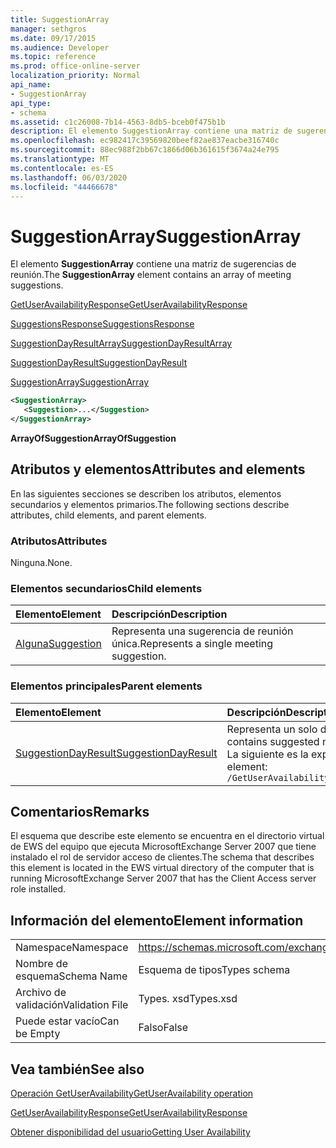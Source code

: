 ```yaml
---
title: SuggestionArray
manager: sethgros
ms.date: 09/17/2015
ms.audience: Developer
ms.topic: reference
ms.prod: office-online-server
localization_priority: Normal
api_name:
- SuggestionArray
api_type:
- schema
ms.assetid: c1c26008-7b14-4563-8db5-bceb0f475b1b
description: El elemento SuggestionArray contiene una matriz de sugerencias de reunión.
ms.openlocfilehash: ec982417c39569820beef82ae837eacbe316740c
ms.sourcegitcommit: 88ec988f2bb67c1866d06b361615f3674a24e795
ms.translationtype: MT
ms.contentlocale: es-ES
ms.lasthandoff: 06/03/2020
ms.locfileid: "44466678"
---
```

# <a name="suggestionarray"></a><span data-ttu-id="dca11-103">SuggestionArray</span><span class="sxs-lookup"><span data-stu-id="dca11-103">SuggestionArray</span></span>

<span data-ttu-id="dca11-104">El elemento **SuggestionArray** contiene una matriz de sugerencias de reunión.</span><span class="sxs-lookup"><span data-stu-id="dca11-104">The **SuggestionArray** element contains an array of meeting suggestions.</span></span> 
  
[<span data-ttu-id="dca11-105">GetUserAvailabilityResponse</span><span class="sxs-lookup"><span data-stu-id="dca11-105">GetUserAvailabilityResponse</span></span>](getuseravailabilityresponse.md)
  
[<span data-ttu-id="dca11-106">SuggestionsResponse</span><span class="sxs-lookup"><span data-stu-id="dca11-106">SuggestionsResponse</span></span>](suggestionsresponse.md)
  
[<span data-ttu-id="dca11-107">SuggestionDayResultArray</span><span class="sxs-lookup"><span data-stu-id="dca11-107">SuggestionDayResultArray</span></span>](suggestiondayresultarray.md)
  
[<span data-ttu-id="dca11-108">SuggestionDayResult</span><span class="sxs-lookup"><span data-stu-id="dca11-108">SuggestionDayResult</span></span>](suggestiondayresult.md)
  
[<span data-ttu-id="dca11-109">SuggestionArray</span><span class="sxs-lookup"><span data-stu-id="dca11-109">SuggestionArray</span></span>](suggestionarray.md)
  
```xml
<SuggestionArray>
   <Suggestion>...</Suggestion>
</SuggestionArray>
```

 <span data-ttu-id="dca11-110">**ArrayOfSuggestion**</span><span class="sxs-lookup"><span data-stu-id="dca11-110">**ArrayOfSuggestion**</span></span>
## <a name="attributes-and-elements"></a><span data-ttu-id="dca11-111">Atributos y elementos</span><span class="sxs-lookup"><span data-stu-id="dca11-111">Attributes and elements</span></span>

<span data-ttu-id="dca11-112">En las siguientes secciones se describen los atributos, elementos secundarios y elementos primarios.</span><span class="sxs-lookup"><span data-stu-id="dca11-112">The following sections describe attributes, child elements, and parent elements.</span></span>
  
### <a name="attributes"></a><span data-ttu-id="dca11-113">Atributos</span><span class="sxs-lookup"><span data-stu-id="dca11-113">Attributes</span></span>

<span data-ttu-id="dca11-114">Ninguna.</span><span class="sxs-lookup"><span data-stu-id="dca11-114">None.</span></span>
  
### <a name="child-elements"></a><span data-ttu-id="dca11-115">Elementos secundarios</span><span class="sxs-lookup"><span data-stu-id="dca11-115">Child elements</span></span>

|<span data-ttu-id="dca11-116">**Elemento**</span><span class="sxs-lookup"><span data-stu-id="dca11-116">**Element**</span></span>|<span data-ttu-id="dca11-117">**Descripción**</span><span class="sxs-lookup"><span data-stu-id="dca11-117">**Description**</span></span>|
|:-----|:-----|
|[<span data-ttu-id="dca11-118">Alguna</span><span class="sxs-lookup"><span data-stu-id="dca11-118">Suggestion</span></span>](suggestion.md) <br/> |<span data-ttu-id="dca11-119">Representa una sugerencia de reunión única.</span><span class="sxs-lookup"><span data-stu-id="dca11-119">Represents a single meeting suggestion.</span></span>  <br/> |
   
### <a name="parent-elements"></a><span data-ttu-id="dca11-120">Elementos principales</span><span class="sxs-lookup"><span data-stu-id="dca11-120">Parent elements</span></span>

|<span data-ttu-id="dca11-121">**Elemento**</span><span class="sxs-lookup"><span data-stu-id="dca11-121">**Element**</span></span>|<span data-ttu-id="dca11-122">**Descripción**</span><span class="sxs-lookup"><span data-stu-id="dca11-122">**Description**</span></span>|
|:-----|:-----|
|[<span data-ttu-id="dca11-123">SuggestionDayResult</span><span class="sxs-lookup"><span data-stu-id="dca11-123">SuggestionDayResult</span></span>](suggestiondayresult.md) <br/> |<span data-ttu-id="dca11-124">Representa un solo día que contiene las horas de reunión sugeridas.</span><span class="sxs-lookup"><span data-stu-id="dca11-124">Represents a single day that contains suggested meeting times.</span></span>  <br/> <span data-ttu-id="dca11-125">La siguiente es la expresión XPath a este elemento:</span><span class="sxs-lookup"><span data-stu-id="dca11-125">The following is the XPath expression to this element:</span></span>  <br/>  `/GetUserAvailabilityResponse/SuggestionsResponse/SuggestionDayResultArray/SuggestionDayResult[i]` <br/> |
   
## <a name="remarks"></a><span data-ttu-id="dca11-126">Comentarios</span><span class="sxs-lookup"><span data-stu-id="dca11-126">Remarks</span></span>

<span data-ttu-id="dca11-127">El esquema que describe este elemento se encuentra en el directorio virtual de EWS del equipo que ejecuta MicrosoftExchange Server 2007 que tiene instalado el rol de servidor acceso de clientes.</span><span class="sxs-lookup"><span data-stu-id="dca11-127">The schema that describes this element is located in the EWS virtual directory of the computer that is running MicrosoftExchange Server 2007 that has the Client Access server role installed.</span></span>
  
## <a name="element-information"></a><span data-ttu-id="dca11-128">Información del elemento</span><span class="sxs-lookup"><span data-stu-id="dca11-128">Element information</span></span>

|||
|:-----|:-----|
|<span data-ttu-id="dca11-129">Namespace</span><span class="sxs-lookup"><span data-stu-id="dca11-129">Namespace</span></span>  <br/> |https://schemas.microsoft.com/exchange/services/2006/types  <br/> |
|<span data-ttu-id="dca11-130">Nombre de esquema</span><span class="sxs-lookup"><span data-stu-id="dca11-130">Schema Name</span></span>  <br/> |<span data-ttu-id="dca11-131">Esquema de tipos</span><span class="sxs-lookup"><span data-stu-id="dca11-131">Types schema</span></span>  <br/> |
|<span data-ttu-id="dca11-132">Archivo de validación</span><span class="sxs-lookup"><span data-stu-id="dca11-132">Validation File</span></span>  <br/> |<span data-ttu-id="dca11-133">Types. xsd</span><span class="sxs-lookup"><span data-stu-id="dca11-133">Types.xsd</span></span>  <br/> |
|<span data-ttu-id="dca11-134">Puede estar vacío</span><span class="sxs-lookup"><span data-stu-id="dca11-134">Can be Empty</span></span>  <br/> |<span data-ttu-id="dca11-135">Falso</span><span class="sxs-lookup"><span data-stu-id="dca11-135">False</span></span>  <br/> |
   
## <a name="see-also"></a><span data-ttu-id="dca11-136">Vea también</span><span class="sxs-lookup"><span data-stu-id="dca11-136">See also</span></span>



[<span data-ttu-id="dca11-137">Operación GetUserAvailability</span><span class="sxs-lookup"><span data-stu-id="dca11-137">GetUserAvailability operation</span></span>](getuseravailability-operation.md)
  
[<span data-ttu-id="dca11-138">GetUserAvailabilityResponse</span><span class="sxs-lookup"><span data-stu-id="dca11-138">GetUserAvailabilityResponse</span></span>](getuseravailabilityresponse.md)


[<span data-ttu-id="dca11-139">Obtener disponibilidad del usuario</span><span class="sxs-lookup"><span data-stu-id="dca11-139">Getting User Availability</span></span>](https://msdn.microsoft.com/library/d4133fcb-9b0f-4e6b-aadf-a389da83516a%28Office.15%29.aspx)

